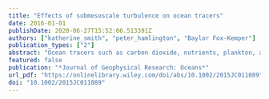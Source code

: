 ```yaml
---
title: "Effects of submesoscale turbulence on ocean tracers"
date: 2016-01-01
publishDate: 2020-06-27T15:52:06.513391Z
authors: ["katherine_smith", "peter_hamlington", "Baylor Fox‐Kemper"]
publication_types: ["2"]
abstract: "Ocean tracers such as carbon dioxide, nutrients, plankton, and oil advect, diffuse, and react primarily in the oceanic mixed layer where air-sea gas exchange occurs and light is plentiful for photosynthesis. There can be substantial heterogeneity in the spatial distributions of these tracers due to turbulent stirring, particularly in the submesoscale range where partly geostrophic fronts and eddies and small-scale three-dimensional turbulence are simultaneously active. In this study, a large eddy simulation spanning horizontal scales from 20 km down to 5 m is used to examine the effects of multiscale turbulent mixing on nonreactive passive ocean tracers from interior and sea-surface sources. The simulation includes the effects of both wave-driven Langmuir turbulence and submesoscale eddies, and tracers with different initial and boundary conditions are examined in order to understand the respective impacts of small-scale and submesoscale motions on tracer transport. Tracer properties are characterized using spatial ﬁelds and statistics, multiscale ﬂuxes, and spectra, and the results detail how tracer mixing depends on air-sea tracer ﬂux rate, tracer release depth, and ﬂow regime. Although vertical ﬂuxes of buoyancy by submesoscale eddies compete with mixing by Langmuir turbulence, vertical ﬂuxes of tracers are often dominated by Langmuir turbulence, particularly for tracers that are released near the mixed-layer base or that dissolve rapidly through the surface, even in regions with pronounced submesoscale activity. Early in the evolution of some tracers, negative eddy diffusivities occur co-located with regions of negative potential vorticity, suggesting that symmetric instabilities or other submesoscale phenomenon may act to oppose turbulent mixing."
featured: false
publication: "*Journal of Geophysical Research: Oceans*"
url_pdf: "https://onlinelibrary.wiley.com/doi/abs/10.1002/2015JC011089"
doi: "10.1002/2015JC011089"
---
```


